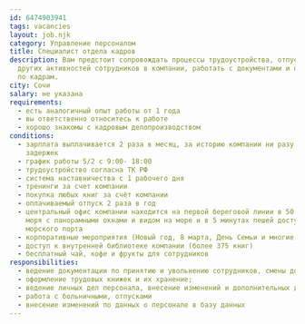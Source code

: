```yaml
---
id: 6474903941
tags: vacancies
layout: job.njk
category: Управление персоналом
title: Специалист отдела кадров
description: Вам предстоит сопровождать процессы трудоустройства, отпусков и
  других активностей сотрудников в компании, работать с документами и отчетами
  по кадрам.
city: Сочи
salary: не указана
requirements:
  - есть аналогичный опыт работы от 1 года
  - вы ответственно относитесь к работе
  - хорошо знакомы с кадровым делопроизводством
conditions:
  - зарплата выплачивается 2 раза в месяц, за историю компании ни разу не было
    задержек
  - график работы 5/2 с 9:00- 18:00
  - трудоустройство согласна ТК РФ
  - система наставничества с 1 рабочего дня
  - тренинги за счет компании
  - покупка любых книг за счёт компании
  - оплачиваемый отпуск 2 раза в год
  - центральный офис компании находится на первой береговой линии в 50 м. от
    моря с панорамными окнами и видом на море и в 5 минутах пешей доступности от
    морского порта
  - корпоративные мероприятия (Новый год, 8 марта, День Семьи и многие другие)
  - доступ к внутренней библиотеке компании (более 375 книг)
  - бесплатный чай, кофе и фрукты для сотрудников
responsibilities:
  - ведение документации по принятию и увольнению сотрудников, смены должностей
  - оформление трудовых книжек и их хранение;
  - ведение личных дел персонала, внесение изменений и дополнительных данных;
  - работа с больничными, отпусками
  - внесение изменений по данных о персонале в базу данных
---
```

